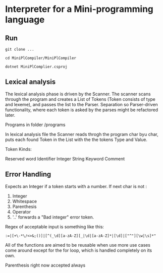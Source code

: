 # Interpreter for a Mini-programming language

## Run

```git clone ...```

```cd MiniPlCompiler/MiniPlCompiler```

```dotnet MiniPlComplier.csproj```

## Lexical analysis

The lexical analysis phase is driven by the Scanner. The scanner scans through the program and creates a List of Tokens (Token consists of type and lexeme), and passes the list to the Parser. Separation so Parser-driven functionality, where each token is asked by the parses might be refactored later. 



Programs in folder /programs

In lexical analysis file the Scanner reads throgh the program char byu char, puts each found Token in the List<Token> with the the tokens Type and Value.

Token Kinds: 

Reserved word
Identifier
Integer
String
Keyword
Comment



## Error Handling

Expects an Integer if a token starts with a number. If next char is not :
1. Integer
2. Whitespace
3. Parenthesis
4. Operator
5. '..'
forwards a "Bad integer" error token. 


Regex of acceptable input is something like this: 

``` :=|[+\-*\/<>&;()]|[^(_\d][a-zA-Z][_|\d|[a-zA-Z]*|[\d]|["^"][\w|\s]*" ```

All of the functions are aimed to be reusable when use more use cases come around except for the for loop, which is handled completely on its own. 

Parenthesis right now accepted always